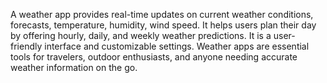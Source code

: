 A weather app provides real-time updates on current weather conditions, forecasts, temperature, humidity, wind speed. It helps users plan their day by offering hourly, daily, and weekly weather predictions. It is a user-friendly interface and customizable settings. Weather apps are essential tools for travelers, outdoor enthusiasts, and anyone needing accurate weather information on the go.
